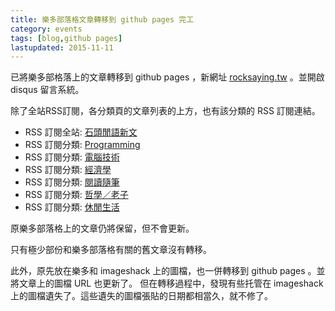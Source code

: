 ```yaml
---
title: 樂多部落格文章轉移到 github pages 完工
category: events
tags: [blog,github pages]
lastupdated: 2015-11-11
---
```


已將樂多部格落上的文章轉移到 github pages ，新網址 <a href="http://rocksaying.tw">rocksaying.tw</a> 。並開啟 disqus 留言系統。

除了全站RSS訂閱，各分類頁的文章列表的上方，也有該分類的 RSS 訂閱連結。

* RSS 訂閱全站: [石頭閒語新文](http://rocksaying.tw/feed.xml)
* RSS 訂閱分類: [Programming](http://rocksaying.tw/categories/programming.xml)
* RSS 訂閱分類: [電腦技術](http://rocksaying.tw/categories/computer.xml)
* RSS 訂閱分類: [經濟學](http://rocksaying.tw/categories/economics.xml)
* RSS 訂閱分類: [閱讀隨筆](http://rocksaying.tw/categories/reading.xml)
* RSS 訂閱分類: [哲學／老子](http://rocksaying.tw/categories/philosophy.xml)
* RSS 訂閱分類: [休閒生活](http://rocksaying.tw/categories/life.xml)

<!--more-->

原樂多部落格上的文章仍將保留，但不會更新。

只有極少部份和樂多部落格有關的舊文章沒有轉移。

此外，原先放在樂多和 imageshack 上的圖檔，也一併轉移到 github pages 。並將文章上的圖檔 URL 也更新了。
但在轉移過程中，發現有些托管在 imageshack 上的圖檔遺失了。這些遺失的圖檔張貼的日期都相當久，就不修了。
